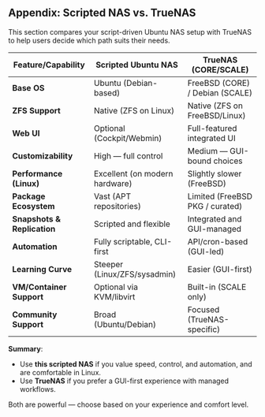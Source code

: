 ## Appendix: Scripted NAS vs. TrueNAS

This section compares your script-driven Ubuntu NAS setup with TrueNAS to help users decide which path suits their needs.

| Feature/Capability           | Scripted Ubuntu NAS               | TrueNAS (CORE/SCALE)               |
|-----------------------------|-----------------------------------|------------------------------------|
| **Base OS**                 | Ubuntu (Debian-based)             | FreeBSD (CORE) / Debian (SCALE)    |
| **ZFS Support**             | Native (ZFS on Linux)             | Native (ZFS on FreeBSD/Linux)      |
| **Web UI**                  | Optional (Cockpit/Webmin)         | Full-featured integrated UI        |
| **Customizability**         | High — full control               | Medium — GUI-bound choices         |
| **Performance (Linux)**     | Excellent (on modern hardware)    | Slightly slower (FreeBSD)          |
| **Package Ecosystem**       | Vast (APT repositories)           | Limited (FreeBSD PKG / curated)    |
| **Snapshots & Replication** | Scripted and flexible             | Integrated and GUI-managed         |
| **Automation**              | Fully scriptable, CLI-first       | API/cron-based (GUI-led)           |
| **Learning Curve**          | Steeper (Linux/ZFS/sysadmin)      | Easier (GUI-first)                 |
| **VM/Container Support**    | Optional via KVM/libvirt          | Built-in (SCALE only)              |
| **Community Support**       | Broad (Ubuntu/Debian)             | Focused (TrueNAS-specific)         |

**Summary**:
- Use **this scripted NAS** if you value speed, control, and automation, and are comfortable in Linux.
- Use **TrueNAS** if you prefer a GUI-first experience with managed workflows.

Both are powerful — choose based on your experience and comfort level.
